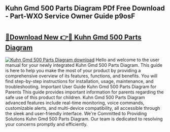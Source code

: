 ## Kuhn Gmd 500 Parts Diagram PDf Free Download - Part-WXO Service Owner Guide p9osF

# <h2><a href="http://dfoj8tf.blite.top/?on=Kuhn+Gmd+500+Parts+Diagram">🔗Download New 👉🔴 Kuhn Gmd 500 Parts Diagram</a></h2>

[![Kuhn Gmd 500 Parts Diagram download](https://i.imgur.com/lujVjoI.png)](http://dfoj8tf.blite.top/?on=Kuhn+Gmd+500+Parts+Diagram)
Hello and welcome to the user manual for your newly integrated Kuhn Gmd 500 Parts Diagram. This guide is here to help you make the most of your product by providing a comprehensive overview of its features, functions, and benefits. You will find step-by-step instructions for installation, usage, maintenance, and troubleshooting. Important User Guide Kuhn Gmd 500 Parts Diagram for Parents This guide provides important information for parents regarding the safe use of this product for children. Kuhn Gmd 500 Parts Diagram advanced features include real-time monitoring, voice commands, customizable alerts, and multi-device compatibility, all accessible through the sleek and user-friendly interface. We're Committed to Providing Solutions Kuhn Gmd 500 Parts Diagram. Our team is dedicated to resolving your concerns promptly and efficiently.
